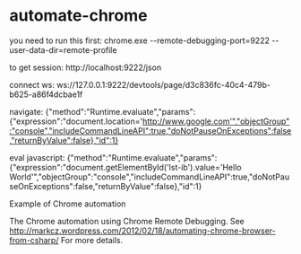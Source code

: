 automate-chrome
===============
you need to run this first:
chrome.exe --remote-debugging-port=9222 --user-data-dir=remote-profile

to get session:
http://localhost:9222/json

connect ws:
ws://127.0.0.1:9222/devtools/page/d3c836fc-40c4-479b-b625-a86f4dcbae1f

navigate:
{"method":"Runtime.evaluate","params":{"expression":"document.location='http://www.google.com'","objectGroup":"console","includeCommandLineAPI":true,"doNotPauseOnExceptions":false,"returnByValue":false},"id":1}

eval javascript:
{"method":"Runtime.evaluate","params":{"expression":"document.getElementById('lst-ib').value='Hello World'","objectGroup":"console","includeCommandLineAPI":true,"doNotPauseOnExceptions":false,"returnByValue":false},"id":1}

Example of Chrome automation

The Chrome automation using Chrome Remote Debugging.
See http://markcz.wordpress.com/2012/02/18/automating-chrome-browser-from-csharp/ For more details.
